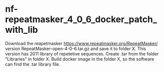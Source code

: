 # nf-repeatmasker_4_0_6_docker_patch_with_lib

Download the reapetmasker https://www.repeatmasker.org/RepeatMasker/ version RepeatMasker-open-4-0-6.tar.gz and save it to folder X. This version has 2011 library of repetetive sequences.
Create .tar from the folder "Libraries" in folder X.
Build docker image in the folder X, so the software can find the .tar library file.
